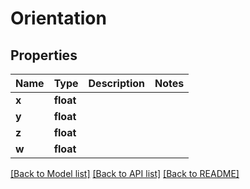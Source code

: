 # Orientation

## Properties
Name | Type | Description | Notes
------------ | ------------- | ------------- | -------------
**x** | **float** |  | 
**y** | **float** |  | 
**z** | **float** |  | 
**w** | **float** |  | 

[[Back to Model list]](../README.md#documentation-for-models) [[Back to API list]](../README.md#documentation-for-api-endpoints) [[Back to README]](../README.md)


